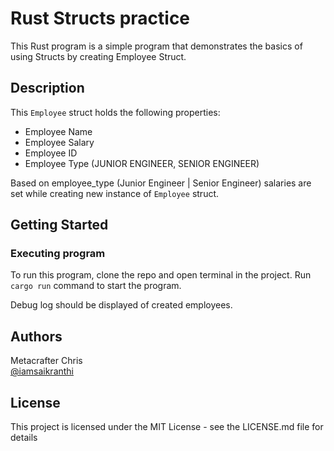# Rust Structs practice

This Rust program is a simple program that demonstrates the basics of using Structs by creating Employee Struct.

## Description

This `Employee` struct holds the following properties:

- Employee Name
- Employee Salary
- Employee ID
- Employee Type (JUNIOR ENGINEER, SENIOR ENGINEER)

Based on employee_type (Junior Engineer | Senior Engineer) salaries are set while creating new instance of `Employee` struct.

## Getting Started

### Executing program

To run this program, clone the repo and open terminal in the project. Run `cargo run` command to start the program.

Debug log should be displayed of created employees.


## Authors

Metacrafter Chris  
[@iamsaikranthi](https://twitter.com/iamsaikranthi)


## License

This project is licensed under the MIT License - see the LICENSE.md file for details

